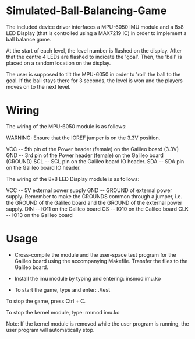 # Simulated-Ball-Balancing-Game

The included device driver interfaces a MPU-6050 IMU module and a 8x8 LED Display (that is controlled using a MAX7219 IC) in order to implement a ball balance game.

At the start of each level, the level number is flashed on the display. After that the centre 4 LEDs are flashed to indicate the 'goal'. Then, the 'ball' is placed on a random location on the display.

The user is supposed to tilt the MPU-6050 in order to 'roll' the ball to the goal. If the ball stays there for 3 seconds, the level is won and the players moves on to the next level.

# Wiring
The wiring of the MPU-6050 module is as follows:

WARNING: Ensure that the IOREF jumper is on the 3.3V position.

VCC -- 5th pin of the Power header (female) on the Galileo board (3.3V)
GND -- 3rd pin of the Power header (female) on the Galileo board (GROUND)
SCL -- SCL pin on the Galileo board IO header.
SDA -- SDA pin on the Galileo board IO header.


The wiring of the 8x8 LED Display module is as follows:

VCC -- 5V external power supply
GND -- GROUND of external power supply. Remember to make the GROUNDS common through a jumper, i.e. the GROUND of the Galileo board and the GROUND of the external power supply.
DIN -- IO11 on the Galileo board
CS -- IO10 on the Galileo board
CLK -- IO13 on the Galileo board

# Usage
- Cross-compile the module and the user-space test program for the Galileo board using the accompanying Makefile. Transfer the files to the Galileo board.

- Install the imu module by typing and entering: insmod imu.ko

- To start the game, type and enter: ./test

To stop the game, press Ctrl + C.

To stop the kernel module, type: rmmod imu.ko

Note: If the kernel module is removed while the user program is running, the user program will automatically stop.
